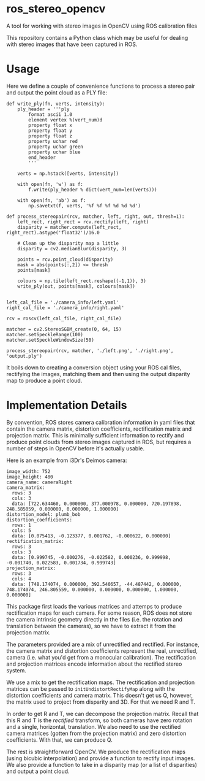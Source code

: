 # ros_stereo_opencv

A tool for working with stereo images in OpenCV using ROS calibration files

This repository contains a Python class which may be useful for dealing with stereo images that have been captured in ROS.

# Usage

Here we define a couple of convenience functions to process a stereo pair and output the point cloud as a PLY file:

```
def write_ply(fn, verts, intensity):
    ply_header = '''ply
        format ascii 1.0
        element vertex %(vert_num)d
        property float x
        property float y
        property float z
        property uchar red
        property uchar green
        property uchar blue
        end_header
        '''

    verts = np.hstack([verts, intensity])

    with open(fn, 'w') as f:
        f.write(ply_header % dict(vert_num=len(verts)))

    with open(fn, 'ab') as f:
        np.savetxt(f, verts, '%f %f %f %d %d %d')
        
def process_stereopair(rcv, matcher, left, right, out, thresh=1):
    left_rect, right_rect = rcv.rectify(left, right)
    disparity = matcher.compute(left_rect, right_rect).astype('float32')/16.0
    
    # Clean up the disparity map a little
    disparity = cv2.medianBlur(disparity, 3)
        
    points = rcv.point_cloud(disparity)
    mask = abs(points[:,2]) <= thresh
    points[mask]
    
    colours = np.tile(left_rect.reshape((-1,1)), 3)
    write_ply(out, points[mask], colours[mask])


left_cal_file = './camera_info/left.yaml'
right_cal_file = './camera_info/right.yaml'

rcv = roscv(left_cal_file, right_cal_file)

matcher = cv2.StereoSGBM_create(0, 64, 15)
matcher.setSpeckleRange(100)
matcher.setSpeckleWindowSize(50)

process_stereopair(rcv, matcher, './left.png', './right.png', 'output.ply')
```

It boils down to creating a conversion object using your ROS cal files, rectifying the images, matching them and then using the output disparity map to produce a point cloud.

# Implementation Details
By convention, ROS stores camera calibration information in yaml files that contain the camera matrix, distortion coefficients, rectification matrix and projection matrix. This is minimally sufficient information to rectify and produce point clouds from stereo images captured in ROS, but requires a number of steps in OpenCV before it's actually usable.

Here is an example from i3Dr's Deimos camera:

```
image_width: 752
image_height: 480
camera_name: cameraRight
camera_matrix:
  rows: 3
  cols: 3
  data: [722.634460, 0.000000, 377.000978, 0.000000, 720.197898, 248.585059, 0.000000, 0.000000, 1.000000]
distortion_model: plumb_bob
distortion_coefficients:
  rows: 1
  cols: 5
  data: [0.075413, -0.123377, 0.001762, -0.000622, 0.000000]
rectification_matrix:
  rows: 3
  cols: 3
  data: [0.999745, -0.000276, -0.022582, 0.000236, 0.999998, -0.001740, 0.022583, 0.001734, 0.999743]
projection_matrix:
  rows: 3
  cols: 4
  data: [748.174074, 0.000000, 392.540657, -44.487442, 0.000000, 748.174074, 246.805559, 0.000000, 0.000000, 0.000000, 1.000000, 0.000000]
```
This package first loads the various matrices and attemps to produce rectification maps for each camera. For some reason, ROS does not store the camera intrinsic geometry directly in the files (i.e. the rotation and translation between the cameras), so we have to extract it from the projection matrix.

The parameters provided are a mix of unrectified and rectified. For instance, the camera matrix and distortion coefficients represent the real, unrectified, camera (i.e. what you'd get from a monocular calibration). The rectification and projection matrices encode information about the rectified stereo system.

We use a mix to get the rectification maps. The rectification and projection matrices can be passed to `initUndistortRectifyMap` along with the distortion coefficients and camera matrix. This doesn't get us Q, however, the matrix used to project from disparity and 3D. For that we need R and T.

In order to get R and T, we can decompose the projection matrix. Recall that this R and T is the _rectified_ transform, so both cameras have zero rotation and a single, horizontal, translation. We also need to use the rectified camera matrices (gotten from the projection matrix) and zero distortion coefficients. With that, we can produce Q.

The rest is straightforward OpenCV. We produce the rectification maps (using bicubic interpolation) and provide a function to rectify input images. We also provide a function to take in a disparity map (or a list of disparities) and output a point cloud.




